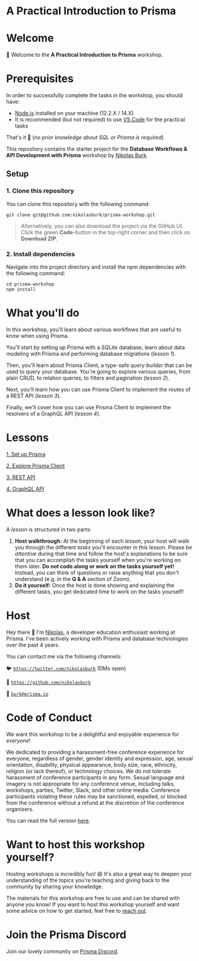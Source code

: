 # A Practical Introduction to Prisma

# Welcome

👋 Welcome to the **A Practical Introduction to Prisma** workshop.

# Prerequisites

In order to successfully complete the tasks in the workshop, you should have:

- [Node.js](https://nodejs.org/en/) installed on your machine (12.2.X / 14.X)
- It is recommended (but not required) to use [VS Code](https://code.visualstudio.com/) for the practical tasks

That's it 🙌 (*no prior knowledge about SQL or Prisma is required*)

This repository contains the starter project for the **Database Workflows & API Development with Prisma** workshop by [Nikolas Burk](https://twitter.com/nikolasburk).

## Setup

### 1. Clone this repository

You can clone this repository with the following command:

```
git clone git@github.com:nikolasburk/prisma-workshop.git
```

> Alternatively, you can also download the project via the GitHub UI. Click the green **Code**-button in the top-right corner and then click on **Download ZIP**.

### 2. Install dependencies

Navigate into the project directory and install the npm dependencies with the following command:

```
cd prisma-workshop
npm install
```

# What you'll do

In this workshop, you'll learn about various workflows that are useful to know when using Prisma.

You'll start by setting up Prisma with a SQLite database, learn about data modeling with Prisma and performing database migrations (*lesson 1*).

Then, you'll learn about Prisma Client, a type-safe *query builder* that can be used to query your database. You're going to explore various queries, from plain CRUD, to relation queries, to filters and pagination (*lesson 2*).

Next, you'll learn how you can use Prisma Client to implement the routes of a REST API (*lesson 3*).

Finally, we'll cover how you can use Prisma Client to implement the resolvers of a GraphQL API (*lesson 4*).

# Lessons

[1. Set up Prisma](https://www.notion.so/1-Set-up-Prisma-2bd8c5fde34a4a7b8aaba93569f557c0?pvs=21)

[2. Explore Prisma Client](https://www.notion.so/2-Explore-Prisma-Client-3b5ec338504149a993c432a1872e5d43?pvs=21)

[3. REST API](https://www.notion.so/3-REST-API-508d2a01ed794c519dc7702c0059ed60?pvs=21)

[4. GraphQL API](https://www.notion.so/4-GraphQL-API-c943ca2edee54f728784a146718faad6?pvs=21)

# What does a lesson look like?

A *lesson* is structured in two parts:

1. **Host walkthrough:** At the beginning of each *lesson*, your host will walk you through the different *tasks* you'll encounter in this lesson. Please *be attentive* during that time and follow the host's explanations to be sure that you can accomplish the tasks yourself when you're working on them later. **Do not code along or work on the tasks yourself yet!** Instead, you can think of questions or raise anything that you don't understand (e.g. in the **Q & A** section of Zoom).
2. **Do it yourself:** Once the host is done showing and explaining the different tasks, you get dedicated time to work on the tasks yourself!

# Host

Hey there 👋 I'm [Nikolas](https://twitter.com/nikolasburk), a developer education enthusiast working at Prisma. I've been actively working with Prisma and database technologies over the past 4 years.

You can contact me via the following channels:

🐦  [`https://twitter.com/nikolasburk`](https://twitter.com/nikolasburk) (DMs open)

🐙  [`https://github.com/nikolasburk`](https://github.com/nikolasburk/)

📧  [`burk@prisma.io`](mailto:burk@prisma.io)


# Code of Conduct

We want this workshop to be a delightful and enjoyable experience for *everyone*!

We dedicated to providing a harassment-free conference experience for everyone, regardless of gender, gender identity and expression, age, sexual orientation, disability, physical appearance, body size, race, ethnicity, religion (or lack thereof), or technology choices. We do not tolerate harassment of conference participants in any form. Sexual language and imagery is not appropriate for any conference venue, including talks, workshops, parties, Twitter, Slack, and other online media. Conference participants violating these rules may be sanctioned, expelled, or blocked from the conference without a refund at the discretion of the conference organisers.

You can read the full version [here](https://github.com/prisma/Prisma-Day/blob/master/code-of-conduct.md).

# Want to host this workshop yourself?

Hosting workshops is incredibly fun! 😄 It's also a great way to deepen your understanding of the topics you're teaching and giving back to the community by sharing your knowledge.

The materials for this workshop are free to use and can be shared with anyone you know! If you want to host this workshop yourself and want some advice on how to get started, feel free to [reach out](mailto:burk@prisma.io).

# Join the Prisma Discord

Join our lovely community on [Prisma Discord](https://pris.ly/discord).
